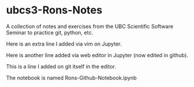 # ubcs3-Rons-Notes
A collection of notes and exercises from the UBC Scientific Software Seminar to practice git, python, etc.

Here is an extra line I added via vim on Jupyter.

Here is another line added via web editor in Jupyter (now edited in github).

This is a line I added on git itself in the editor.

The notebook is named Rons-Github-Notebook.ipynb
